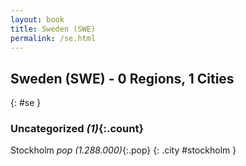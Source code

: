 ```yaml
---
layout: book
title: Sweden (SWE)
permalink: /se.html
---
```


## Sweden (SWE) - 0 Regions, 1 Cities
{: #se }





### Uncategorized _(1)_{:.count}


Stockholm  _pop (1.288.000)_{:.pop} {: .city #stockholm } <br>


 
